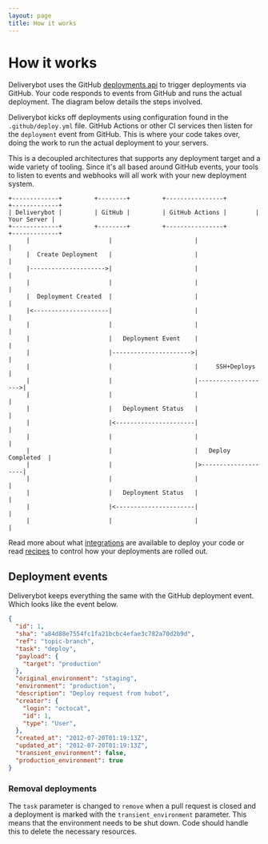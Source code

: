```yaml
---
layout: page
title: How it works
---
```


# How it works

Deliverybot uses the GitHub [deployments api][1] to trigger deployments via
GitHub. Your code responds to events from GitHub and runs the actual deployment.
The diagram below details the steps involved.

Deliverybot kicks off deployments using configuration found in the
`.github/deploy.yml` file. GitHub Actions or other CI services then listen for
the `deployment` event from GitHub. This is where your code takes over, doing
the work to run the actual deployment to your servers.

This is a decoupled architectures that supports any deployment target and a wide
variety of tooling. Since it's all based around GitHub events, your tools to
listen to events and webhooks will all work with your new deployment system.

```
+-------------+         +--------+         +----------------+        +-------------+
| Deliverybot |         | GitHub |         | GitHub Actions |        | Your Server |
+-------------+         +--------+         +----------------+        +-------------+
     |                      |                       |                     |
     |  Create Deployment   |                       |                     |
     |--------------------->|                       |                     |
     |                      |                       |                     |
     |  Deployment Created  |                       |                     |
     |<---------------------|                       |                     |
     |                      |                       |                     |
     |                      |   Deployment Event    |                     |
     |                      |---------------------->|                     |
     |                      |                       |     SSH+Deploys     |
     |                      |                       |-------------------->|
     |                      |                       |                     |
     |                      |   Deployment Status   |                     |
     |                      |<----------------------|                     |
     |                      |                       |                     |
     |                      |                       |   Deploy Completed  |
     |                      |                       |>--------------------|
     |                      |                       |                     |
     |                      |   Deployment Status   |                     |
     |                      |<----------------------|                     |
     |                      |                       |                     |
```

Read more about what [integrations](/docs/integrations) are available to deploy
your code or read [recipes](/docs/recipes) to control how your deployments are
rolled out.

[1]: https://developer.github.com/v3/repos/deployments/

## Deployment events

Deliverybot keeps everything the same with the GitHub deployment event. Which
looks like the event below.

```json
{
  "id": 1,
  "sha": "a84d88e7554fc1fa21bcbc4efae3c782a70d2b9d",
  "ref": "topic-branch",
  "task": "deploy",
  "payload": {
    "target": "production"
  },
  "original_environment": "staging",
  "environment": "production",
  "description": "Deploy request from hubot",
  "creator": {
    "login": "octocat",
    "id": 1,
    "type": "User",
  },
  "created_at": "2012-07-20T01:19:13Z",
  "updated_at": "2012-07-20T01:19:13Z",
  "transient_environment": false,
  "production_environment": true
}
```

### Removal deployments

The `task` parameter is changed to `remove` when a pull request is closed and a
deployment is marked with the `transient_environment` parameter. This means that
the environment needs to be shut down. Code should handle this to delete the
necessary resources.
